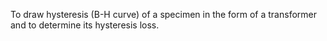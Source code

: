 To draw hysteresis (B-H curve) of a specimen in the form of a transformer and to determine its hysteresis loss.
